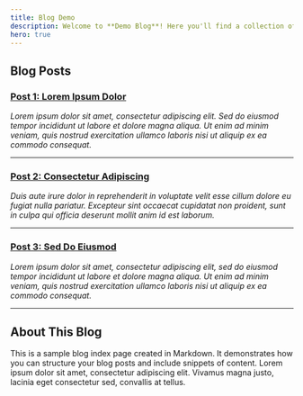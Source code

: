 ```yaml
---
title: Blog Demo
description: Welcome to **Demo Blog**! Here you'll find a collection of posts about various topics. Enjoy exploring and let the inspiration flow.
hero: true
---
```


## Blog Posts

### [Post 1: Lorem Ipsum Dolor](#)
*Lorem ipsum dolor sit amet, consectetur adipiscing elit. Sed do eiusmod tempor incididunt ut labore et dolore magna aliqua. Ut enim ad minim veniam, quis nostrud exercitation ullamco laboris nisi ut aliquip ex ea commodo consequat.*

---

### [Post 2: Consectetur Adipiscing](#)
*Duis aute irure dolor in reprehenderit in voluptate velit esse cillum dolore eu fugiat nulla pariatur. Excepteur sint occaecat cupidatat non proident, sunt in culpa qui officia deserunt mollit anim id est laborum.*

---

### [Post 3: Sed Do Eiusmod](#)
*Lorem ipsum dolor sit amet, consectetur adipiscing elit, sed do eiusmod tempor incididunt ut labore et dolore magna aliqua. Ut enim ad minim veniam, quis nostrud exercitation ullamco laboris nisi ut aliquip ex ea commodo consequat.*

---

## About This Blog

This is a sample blog index page created in Markdown. It demonstrates how you can structure your blog posts and include snippets of content. Lorem ipsum dolor sit amet, consectetur adipiscing elit. Vivamus magna justo, lacinia eget consectetur sed, convallis at tellus.
